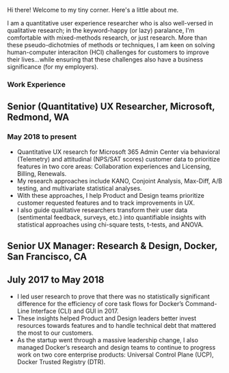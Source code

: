 Hi there! Welcome to my tiny corner. Here's a little about me. 

I am a quantitative user experience researcher who is also well-versed in qualitative research; in the keyword-happy (or lazy) paralance, I'm comfortable with mixed-methods research, or just research. More than these pseudo-dichotmies of methods or techniques, I am keen on solving human-computer interaciton (HCI) challenges for customers to improve their lives...while ensuring that these challenges also have a business significance (for my employers). 

### Work Experience
## Senior (Quantitative) UX Researcher, Microsoft, Redmond, WA
### May 2018 to present
* Quantitative UX research for Microsoft 365 Admin Center via behavioral (Telemetry) and attitudinal (NPS/SAT scores) customer data to prioritize features in two core areas: Collaboration experiences and Licensing, Billing, Renewals. 
* My research approaches include KANO, Conjoint Analysis, Max-Diff, A/B testing, and multivariate statistical analyses. 
* With these approaches, I help Product and Design teams prioritize customer requested features and to track improvements in UX. 
* I also guide qualitative researchers transform their user data (sentimental feedback, surveys, etc.) into quantifiable insights with statistical approaches using chi-square tests, t-tests, and ANOVA. 

## Senior UX Manager: Research & Design, Docker, San Francisco, CA 	 
## July 2017 to May 2018 
* I led user research to prove that there was no statistically significant difference for the efficiency of core task flows for Docker’s Command-Line Interface (CLI) and GUI in 2017. 
* These insights helped Product and Design leaders better invest resources towards features and to handle technical debt that mattered the most to our customers. 
* As the startup went through a massive leadership change, I also managed Docker’s research and design teams to continue to progress work on two core enterprise products: Universal Control Plane (UCP), Docker Trusted Registry (DTR).


